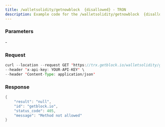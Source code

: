 ```yaml
---
title: /walletsolidity/getnowblock  {disallowed} - TRON
description: Example code for the /walletsolidity/getnowblock  {disallowed} rest method. Сomplete guide on how to use /walletsolidity/getnowblock  {disallowed} rest in GetBlock.io Web3 documentation.
---
```


### Parameters


\-

### Request

``` java
curl --location --request GET 'https://trx.getblock.io/walletsolidity/getnowblock' \
--header 'x-api-key: YOUR-API-KEY' \
--header 'Content-Type: application/json' 
```

###  Response

``` java
{
    "result": "null",
    "id": "getblock.io",
    "status_code": 405,
    "message": "Method not allowed"
}
```

